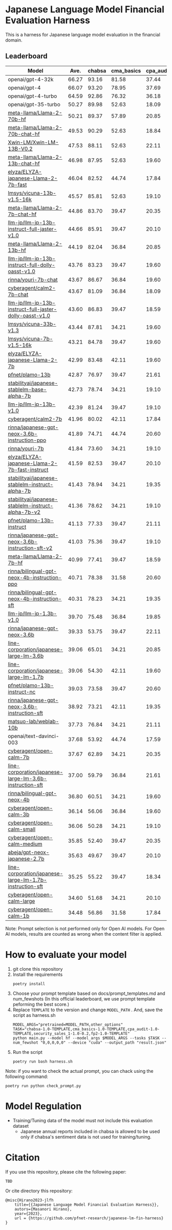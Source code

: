 # Japanese Language Model Financial Evaluation Harness
This is a harness for Japanese language model evaluation in the financial domain.

## Leaderboard
<!-- lb start -->
| Model | Ave. | chabsa | cma_basics | cpa_audit | fp2 | security_sales_1 |
| --- | --- | --- | --- | --- | --- | --- |
| openai/gpt-4-32k | 66.27 | 93.16 | 81.58 | 37.44 | 50.74 | 68.42 |
| openai/gpt-4 | 66.07 | 93.20 | 78.95 | 37.69 | 50.32 | 70.18 |
| openai/gpt-4-turbo | 64.59 | 92.86 | 76.32 | 36.18 | 50.95 | 66.67 |
| openai/gpt-35-turbo | 50.27 | 89.98 | 52.63 | 18.09 | 29.26 | 61.40 |
| [meta-llama/Llama-2-70b-hf](https://huggingface.co/meta-llama/Llama-2-70b-hf) | 50.21 | 89.37 | 57.89 | 20.85 | 30.32 | 52.63 |
| [meta-llama/Llama-2-70b-chat-hf](https://huggingface.co/meta-llama/Llama-2-70b-chat-hf) | 49.53 | 90.29 | 52.63 | 18.84 | 28.00 | 57.89 |
| [Xwin-LM/Xwin-LM-13B-V0.2](https://huggingface.co/Xwin-LM/Xwin-LM-13B-V0.2) | 47.53 | 88.11 | 52.63 | 22.11 | 25.68 | 49.12 |
| [meta-llama/Llama-2-13b-chat-hf](https://huggingface.co/meta-llama/Llama-2-13b-chat-hf) | 46.98 | 87.95 | 52.63 | 19.60 | 27.37 | 47.37 |
| [elyza/ELYZA-japanese-Llama-2-7b-fast](https://huggingface.co/elyza/ELYZA-japanese-Llama-2-7b-fast) | 46.04 | 82.52 | 44.74 | 17.84 | 30.74 | 54.39 |
| [lmsys/vicuna-13b-v1.5-16k](https://huggingface.co/lmsys/vicuna-13b-v1.5-16k) | 45.57 | 85.81 | 52.63 | 19.10 | 28.21 | 42.11 |
| [meta-llama/Llama-2-7b-chat-hf](https://huggingface.co/meta-llama/Llama-2-7b-chat-hf) | 44.86 | 83.70 | 39.47 | 20.35 | 29.89 | 50.88 |
| [llm-jp/llm-jp-13b-instruct-full-jaster-v1.0](https://huggingface.co/llm-jp/llm-jp-13b-instruct-full-jaster-v1.0) | 44.66 | 85.91 | 39.47 | 20.10 | 26.95 | 50.88 |
| [meta-llama/Llama-2-13b-hf](https://huggingface.co/meta-llama/Llama-2-13b-hf) | 44.19 | 82.04 | 36.84 | 20.85 | 30.32 | 50.88 |
| [llm-jp/llm-jp-13b-instruct-full-dolly-oasst-v1.0](https://huggingface.co/llm-jp/llm-jp-13b-instruct-full-dolly-oasst-v1.0) | 43.76 | 83.23 | 39.47 | 19.60 | 27.37 | 49.12 |
| [rinna/youri-7b-chat](https://huggingface.co/rinna/youri-7b-chat) | 43.67 | 86.67 | 36.84 | 19.60 | 26.11 | 49.12 |
| [cyberagent/calm2-7b-chat](https://huggingface.co/cyberagent/calm2-7b-chat) | 43.67 | 81.09 | 36.84 | 18.09 | 29.68 | 52.63 |
| [llm-jp/llm-jp-13b-instruct-full-jaster-dolly-oasst-v1.0](https://huggingface.co/llm-jp/llm-jp-13b-instruct-full-jaster-dolly-oasst-v1.0) | 43.60 | 86.83 | 39.47 | 18.59 | 24.00 | 49.12 |
| [lmsys/vicuna-33b-v1.3](https://huggingface.co/lmsys/vicuna-33b-v1.3) | 43.44 | 87.81 | 34.21 | 19.60 | 28.21 | 47.37 |
| [lmsys/vicuna-7b-v1.5-16k](https://huggingface.co/lmsys/vicuna-7b-v1.5-16k) | 43.21 | 84.78 | 39.47 | 19.60 | 24.84 | 47.37 |
| [elyza/ELYZA-japanese-Llama-2-7b](https://huggingface.co/elyza/ELYZA-japanese-Llama-2-7b) | 42.99 | 83.48 | 42.11 | 19.60 | 25.89 | 43.86 |
| [pfnet/plamo-13b](https://huggingface.co/pfnet/plamo-13b) | 42.87 | 76.97 | 39.47 | 21.61 | 27.16 | 49.12 |
| [stabilityai/japanese-stablelm-base-alpha-7b](https://huggingface.co/stabilityai/japanese-stablelm-base-alpha-7b) | 42.73 | 78.74 | 34.21 | 19.10 | 30.74 | 50.88 |
| [llm-jp/llm-jp-13b-v1.0](https://huggingface.co/llm-jp/llm-jp-13b-v1.0) | 42.39 | 81.24 | 39.47 | 19.10 | 26.53 | 45.61 |
| [cyberagent/calm2-7b](https://huggingface.co/cyberagent/calm2-7b) | 41.96 | 80.02 | 42.11 | 17.84 | 24.21 | 45.61 |
| [rinna/japanese-gpt-neox-3.6b-instruction-ppo](https://huggingface.co/rinna/japanese-gpt-neox-3.6b-instruction-ppo) | 41.89 | 74.71 | 44.74 | 20.60 | 23.79 | 45.61 |
| [rinna/youri-7b](https://huggingface.co/rinna/youri-7b) | 41.84 | 73.60 | 34.21 | 19.10 | 29.68 | 52.63 |
| [elyza/ELYZA-japanese-Llama-2-7b-fast-instruct](https://huggingface.co/elyza/ELYZA-japanese-Llama-2-7b-fast-instruct) | 41.59 | 82.53 | 39.47 | 20.10 | 25.47 | 40.35 |
| [stabilityai/japanese-stablelm-instruct-alpha-7b](https://huggingface.co/stabilityai/japanese-stablelm-instruct-alpha-7b) | 41.43 | 78.94 | 34.21 | 19.35 | 23.79 | 50.88 |
| [stabilityai/japanese-stablelm-instruct-alpha-7b-v2](https://huggingface.co/stabilityai/japanese-stablelm-instruct-alpha-7b-v2) | 41.36 | 78.62 | 34.21 | 19.10 | 24.00 | 50.88 |
| [pfnet/plamo-13b-instruct](https://huggingface.co/pfnet/plamo-13b-instruct) | 41.13 | 77.33 | 39.47 | 21.11 | 27.37 | 40.35 |
| [rinna/japanese-gpt-neox-3.6b-instruction-sft-v2](https://huggingface.co/rinna/japanese-gpt-neox-3.6b-instruction-sft-v2) | 41.03 | 75.36 | 39.47 | 19.10 | 27.37 | 43.86 |
| [meta-llama/Llama-2-7b-hf](https://huggingface.co/meta-llama/Llama-2-7b-hf) | 40.99 | 77.41 | 39.47 | 18.59 | 27.37 | 42.11 |
| [rinna/bilingual-gpt-neox-4b-instruction-ppo](https://huggingface.co/rinna/bilingual-gpt-neox-4b-instruction-ppo) | 40.71 | 78.38 | 31.58 | 20.60 | 27.37 | 45.61 |
| [rinna/bilingual-gpt-neox-4b-instruction-sft](https://huggingface.co/rinna/bilingual-gpt-neox-4b-instruction-sft) | 40.31 | 78.23 | 34.21 | 19.35 | 25.89 | 43.86 |
| [llm-jp/llm-jp-1.3b-v1.0](https://huggingface.co/llm-jp/llm-jp-1.3b-v1.0) | 39.70 | 75.48 | 36.84 | 19.85 | 24.21 | 42.11 |
| [rinna/japanese-gpt-neox-3.6b](https://huggingface.co/rinna/japanese-gpt-neox-3.6b) | 39.33 | 53.75 | 39.47 | 22.11 | 26.95 | 54.39 |
| [line-corporation/japanese-large-lm-3.6b](https://huggingface.co/line-corporation/japanese-large-lm-3.6b) | 39.06 | 65.01 | 34.21 | 20.85 | 26.11 | 49.12 |
| [line-corporation/japanese-large-lm-1.7b](https://huggingface.co/line-corporation/japanese-large-lm-1.7b) | 39.06 | 54.30 | 42.11 | 19.60 | 28.42 | 50.88 |
| [pfnet/plamo-13b-instruct-nc](https://huggingface.co/pfnet/plamo-13b-instruct-nc) | 39.03 | 73.58 | 39.47 | 20.60 | 24.63 | 36.84 |
| [rinna/japanese-gpt-neox-3.6b-instruction-sft](https://huggingface.co/rinna/japanese-gpt-neox-3.6b-instruction-sft) | 38.92 | 73.21 | 42.11 | 19.35 | 24.84 | 35.09 |
| [matsuo-lab/weblab-10b](https://huggingface.co/matsuo-lab/weblab-10b) | 37.73 | 76.84 | 34.21 | 21.11 | 23.16 | 33.33 |
| openai/text-davinci-003 | 37.68 | 53.92 | 44.74 | 17.59 | 26.53 | 45.61 |
| [cyberagent/open-calm-7b](https://huggingface.co/cyberagent/open-calm-7b) | 37.67 | 62.89 | 34.21 | 20.35 | 25.26 | 45.61 |
| [line-corporation/japanese-large-lm-3.6b-instruction-sft](https://huggingface.co/line-corporation/japanese-large-lm-3.6b-instruction-sft) | 37.00 | 59.79 | 36.84 | 21.61 | 24.63 | 42.11 |
| [rinna/bilingual-gpt-neox-4b](https://huggingface.co/rinna/bilingual-gpt-neox-4b) | 36.80 | 60.51 | 34.21 | 19.60 | 27.58 | 42.11 |
| [cyberagent/open-calm-3b](https://huggingface.co/cyberagent/open-calm-3b) | 36.14 | 56.06 | 36.84 | 19.60 | 26.11 | 42.11 |
| [cyberagent/open-calm-small](https://huggingface.co/cyberagent/open-calm-small) | 36.06 | 50.28 | 34.21 | 19.10 | 27.58 | 49.12 |
| [cyberagent/open-calm-medium](https://huggingface.co/cyberagent/open-calm-medium) | 35.85 | 52.40 | 39.47 | 20.35 | 23.16 | 43.86 |
| [abeja/gpt-neox-japanese-2.7b](https://huggingface.co/abeja/gpt-neox-japanese-2.7b) | 35.63 | 49.67 | 39.47 | 20.10 | 25.05 | 43.86 |
| [line-corporation/japanese-large-lm-1.7b-instruction-sft](https://huggingface.co/line-corporation/japanese-large-lm-1.7b-instruction-sft) | 35.25 | 55.22 | 39.47 | 18.34 | 24.63 | 38.60 |
| [cyberagent/open-calm-large](https://huggingface.co/cyberagent/open-calm-large) | 34.60 | 51.68 | 34.21 | 20.10 | 23.16 | 43.86 |
| [cyberagent/open-calm-1b](https://huggingface.co/cyberagent/open-calm-1b) | 34.48 | 56.86 | 31.58 | 17.84 | 24.00 | 42.11 |
<!-- lb end -->
Note: Prompt selection is not performed only for Open AI models. For Open AI models, results are counted as wrong when the content filter is applied.

# How to evaluate your model
 1. git clone this repository
 2. Install the requirements
    ```
    poetry install
    ```
 3. Choose your prompt template based on docs/prompt_templates.md and num_fewshots (In this official leaderboard, we use prompt template peforming the best score.)
 4. Replace `TEMPLATE` to the version and change `MODEL_PATH` . And, save the script as harness.sh
    ```
    MODEL_ARGS="pretrained=MODEL_PATH,other_options"
    TASK="chabsa-1.0-TEMPLATE,cma_basics-1.0-TEMPLATE,cpa_audit-1.0-TEMPLATE,security_sales_1-1.0-0.2,fp2-1.0-TEMPLATE"
    python main.py --model hf --model_args $MODEL_ARGS --tasks $TASK --num_fewshot "0,0,0,0,0" --device "cuda" --output_path "result.json"
    ```
 5. Run the script
    ```
    poetry run bash harness.sh
    ```

Note: if you want to check the actual prompt, you can chack using the following command:
```
poetry run python check_prompt.py
```

# Model Regulation
 - Training/Tuning data of the model must not include this evaluation dataset
   - Japanese annual reports included in chabsa is allowed to be used only if chabsa's sentiment data is not used for training/tuning.

# Citation
If you use this repository, please cite the following paper:
```
TBD
```

Or cite directory this repository:
```
@misc{Hirano2023-jlfh
    title={{Japanese Language Model Financial Evaluation Harness}},
    autors={Masanori Hirano},
    year={2023},
    url = {https://github.com/pfnet-research/japanese-lm-fin-harness}
}
```

